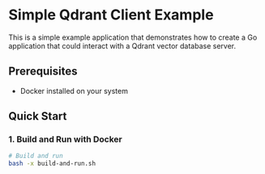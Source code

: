 # Simple Qdrant Client Example

This is a simple example application that demonstrates how to create a Go application that could interact with a Qdrant vector database server.

## Prerequisites

- Docker installed on your system

## Quick Start

### 1. Build and Run with Docker

```bash
# Build and run
bash -x build-and-run.sh
```


